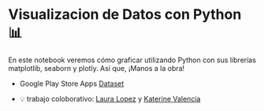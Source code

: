 # Visualizacion de Datos con Python :bar_chart:
En este notebook veremos cómo graficar utilizando Python con sus librerías matplotlib, seaborn y plotly. Así que, ¡Manos a la obra!

- Google Play Store Apps [Dataset](https://www.kaggle.com/lava18/google-play-store-apps)

- :bulb: trabajo coloborativo: [Laura Lopez](https://github.com/lauralpezb/lauralpezb) y [Katerine Valencia](https://github.com/katerinevach)  


